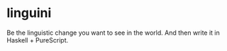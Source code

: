 # linguini
Be the linguistic change you want to see in the world. And then write it in Haskell + PureScript.
